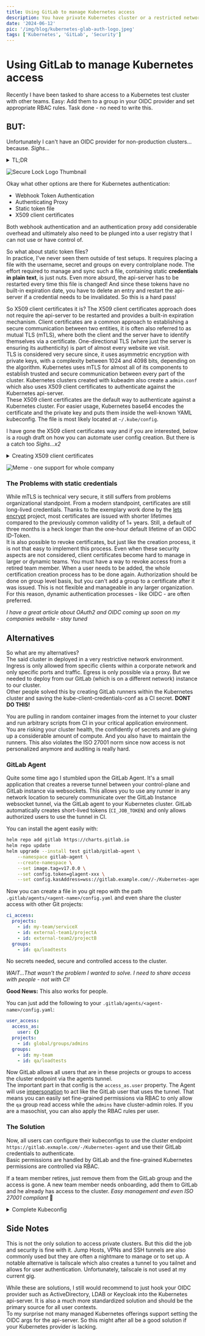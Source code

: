 ```yaml
---
title: Using GitLab to manage Kubernetes access
description: You have private Kubernetes cluster or a restricted network. There are modern solution to easily share and manage access with modern secure authentication. Let's dig some tunnels!
date: '2024-06-12'
pic: '/img/blog/kubernetes-glab-auth-logo.jpeg'
tags: ['Kubernetes', 'GitLab', 'Security']
---
```

# Using GitLab to manage Kubernetes access

Recently I have been tasked to share access to a Kubernetes test cluster with other teams. Easy: Add them to a group in your OIDC provider and set appropriate RBAC rules. Task done - no need to write this.
## BUT: 
Unfortunately I can't have an OIDC provider for non-production clusters... because. *Sighs...*  

<details>
  <summary>TL;DR</summary>
Use Kubernetes built-in OIDC authentication; if this is not possible for whatever reason, the GitLab Kubernetes Agent might be worth a look.

</details>

![Secure Lock Logo Thumbnail](/img/blog/kubernetes-glab-auth-logo.jpeg)

Okay what other options are there for Kubernetes authentication:
 * Webhook Token Authentication
 * Authenticating Proxy
 * Static token file
 * X509 client certificates

Both webhook authentication and an authentication proxy add considerable overhead and ultimately also need to be plunged into a user registry that I can not use or have control of.

So what about static token files?  
In practice, I've never seen them outside of test setups. It requires placing a file with the username, secret and groups on every controlplane node. The effort required to manage and sync such a file, containing static **credentials in plain text**, is just nuts. Even more absurd, the api-server has to be restarted every time this file is changed! And since these tokens have no built-in expiration date, you have to delete an entry and restart the api-server if a credential needs to be invalidated. So this is a hard pass!

So X509 client certificates it is?
The X509 client certificates approach does not require the api-server to be restarted and provides a built-in expiration mechanism. Client certificates are a common approach to establishing a secure communication between two entities, it is often also referred to as mutual TLS (mTLS), where both the client and the server have to identify themselves via a certificate. One-directional TLS (where just the server is ensuring its authenticity) is part of almost every website we visit.  
TLS is considered very secure since, it uses asymmetric encryption with private keys, with a complexity between 1024 and 4098 bits, depending on the algorithm. Kubernetes uses mTLS for almost all of its components to establish trusted and secure communication between every part of the cluster. Kubernetes clusters created with kubeadm also create a `admin.conf` which also uses X509 client certificates to authenticate against the Kubernetes api-server.  
These X509 client certificates are the default way to authenticate against a Kubernetes cluster. For easier usage, Kubernetes base64 encodes the certificate and the private key and puts them inside the well-known YAML kubeconfig. The file is most likely located at `~/.kube/config`.

I have gone the X509 client certificates way and if you are interested, below is a rough draft on how you can automate user config creation. But there is a catch too *Sighs...x2*  

<details>
<summary>Creating X509 client certificates</summary>
Every user should have their own personal kubeconfig to ensure proper access controls and auditing capabilities. Unfortunately there is no built-in support from Kubernetes for creating these kube-client-configs. Nevertheless the process can easily be automated.  

The user has to create a new key-pair with openssl which he will use for accessing the cluster later. This can be done with the following command:
```bash
# Bits for the key
KEY_SIZE=4096
# Username
USERNAME=MY_USER
# Groups
GROUP_1=TEAM_A
GROUP_2=TEAM_B

# Creating key and certificate signing request
openssl req -new -newkey rsa:$KEY_SIZE -nodes -keyout k8s-client-1.key -batch -out k8s-client-1.csr -subj "/CN=${USERNAME}/O=${GROUP_1}/O=${GROUP_1}/emailAddress=${USERNAME}@example.com"
```

The resulting certificate signing request (CSR) now has to be signed by the clusters Common Authority (CA).
The signing request can either be done wither the Kubernetes certificate api by creating a `CertificateSigningRequest` or manually by copying the clients CSR to the api-server and signing it with the clusters CA via openssl. The first option is clearly preferable as it does not require access to the node on which the api-server runs on and there is a traceable audit log.  
The resulting certificate and the key are then base64 encoded and inserted into the format of the kubeconfig. The resulting file will have this layout (without the certificate data redacted):
```yaml
apiVersion: v1
kind: Config
current-context: docker-desktop
clusters:
    - cluster:
          certificate-authority-data: LS0...S0K
          server: https://Kubernetes.docker.internal:6443
      name: docker-desktop
contexts:
    - context:
          cluster: docker-desktop
          user: docker-desktop
      name: docker-desktop
users:
    - name: docker-desktop
      user:
          client-certificate-data: LS0...g==
          client-key-data: LS0...o=
```

*NOTE:* If you want a fully automated process for this just send me a massage!
</details>

![Meme - one support for whole company](/img/blog/one-support-meme.png)

### The Problems with static credentials
While mTLS is technical very secure, it still suffers from problems organizational standpoint. From a modern standpoint, certificates are still long-lived credentials. Thanks to the exemplary work done by the [lets encrypt](https://letsencrypt.org/) project, most certificates are issued with shorter lifetimes compared to the previously common validity of 1+ years. Still, a default of three months is a heck longer than the one-hour default lifetime of an OIDC ID-Token.  
It is also possible to revoke certificates, but just like the creation process, it is not that easy to implement this process. Even when these security aspects are not considered, client certificates become hard to manage in larger or dynamic teams. You must have a way to revoke access from a retired team member. When a user needs to be added, the whole certification creation process has to be done again. Authorization should be done on group level basis, but you can't add a group to a certificate after it was issued. This is not flexible and manageable in any larger organization. For this reason, dynamic authentication processes - like OIDC - are often preferred.

*I have a great article about OAuth2 and OIDC coming up soon on my companies website - stay tuned*

## Alternatives
So what are my alternatives?  
The said cluster in deployed in a very restrictive network environment. Ingress is only allowed from specific clients within a corporate network and only specific ports and traffic. Egress is only possible via a proxy. But we needed to deploy from our GitLab (which is on a different network) instance to our cluster.  
Other people solved this by creating GitLab runners within the Kubernetes cluster and saving the kube-client-credentials-conf as a CI secret. **DONT DO THIS!**  

You are pulling in random container images from the internet to your cluster and run arbitrary scripts from CI in your critical application environment. You are risking your cluster health, the confidently of secrets and are giving up a considerable amount of compute. And you also have to maintain the runners. This also violates the ISO 27001 norm since now access is not personalized anymore and auditing is really hard.

### GitLab Agent
Quite some time ago I stumbled upon the GitLab Agent. It's a small application that creates a reverse tunnel between your control-plane and GitLab instance via websockets. This allows you to use any runner in any network location to securely communicate over the GitLab Instance websocket tunnel, via the GitLab agent to your Kubernetes cluster.
GitLab automatically creates short-lived tokens (`CI_JOB_TOKEN`) and only allows authorized users to use the tunnel in CI.

You can install the agent easily with:
```bash
helm repo add gitlab https://charts.gitlab.io
helm repo update
helm upgrade --install test gitlab/gitlab-agent \
    --namespace gitlab-agent \
    --create-namespace \
    --set image.tag=v17.0.0 \
    --set config.token=glagent-xxx \
    --set config.kasAddress=wss://gitlab.example.com//-/Kubernetes-agent/
```

Now you can create a file in you git repo with the path `.gitlab/agents/<agent-name>/config.yaml` and even share the cluster access with other Git projects:
```yaml
ci_access:
  projects:
    - id: my-team/serviceX
    - id: external-team1/projectA
    - id: external-team2/projectB
  groups:
    - id: qa/loadtests
```

No secrets needed, secure and controlled access to the cluster.

*WAIT...That wasn't the problem I wanted to solve. I need to share access with people - not with CI!*

**Good News:** This also works for people.

You can just add the following to your `.gitlab/agents/<agent-name>/config.yaml`:
```yaml
user_access:
  access_as:
    user: {}
  projects:
    - id: global/groups/admins
  groups:
    - id: my-team
    - id: qa/loadtests
```

Now GitLab allows all users that are in these projects or groups to access the cluster endpoint via the agents tunnel.  
The important part in that config is the `access_as.user` property. The Agent will use [impersonation](https://Kubernetes.io/docs/reference/access-authn-authz/authentication/#user-impersonation) to act like the GitLab user that uses the tunnel. That means you can easily set fine-grained permissions via RBAC to only allow the `qa` group read access while the `admins` have cluster-admin roles. If you are a masochist, you can also apply the RBAC rules per user.

### The Solution
Now, all users can configure their kubeconfigs to use the cluster endpoint `https://gitlab.exmaple.com/-/Kubernetes-agent` and use their GitLab credentials to authenticate.  
Basic permissions are handled by GitLab and the fine-grained Kubernetes permissions are controlled via RBAC.

If a team member retires, just remove them from the GitLab group and the access is gone. A new team member needs onboarding, add them to GitLab and he already has access to the cluster. *Easy management and even ISO 27001 compliant* 🙌

<details>
<summary>Complete Kubeconfig</summary>

```yaml
apiVersion: v1
kind: Config
current-context: gitlab-cluster-via-agent-42
clusters:
    - cluster:
        server: https://gitlab.exmaple.com/-/Kubernetes-agent
      name: gitlab
contexts:
    - context:
        cluster: gitlab
        user: gitlab-agent-42
      name: gitlab-cluster-via-agent-42
users:
    # Users can use a pat to access the cluster
    - name: gitlab-agent-42
      user:
        token: "pat:42:XXX"
    # Or use the glab cli for just in time credentials with a 24h expiry
    - name: gitlab-agent-42-glab
      user:
        exec:
            apiVersion: client.authentication.k8s.io/v1
            args:
                - cluster
                - agent
                - get-token
                - --agent
                - "42"
            command: glab
            env:
                - name: GITLAB_HOST
                  value: https://gitlab.example.com
                - name: GITLAB_CLIENT_ID
                  value: XXX
            installHint: "To access the cluster install glab. Instructions at https://gitlab.com/gitlab-org/cli#installation.\n"
            interactiveMode: Never
            provideClusterInfo: false

```
</details>


## Side Notes
This is not the only solution to access private clusters. But this did the job and security is fine with it. Jump Hosts, VPNs and SSH tunnels are also commonly used but they are often a nightmare to manage or to set up.
A notable alternative is tailscale which also creates a tunnel to you tailnet and allows for user authentication. Unfortunately, tailscale is not used at my current gig.

While these are solutions, I still would recommend to just hook your OIDC provider such as ActiveDirectory, LDAB or Keycloak into the Kubernetes api-server. It is also a much more standardized solution and should be the primary source for all user contexts.  
To my surprise not many managed Kubernetes offerings support setting the OIDC args for the api-server. So this might after all be a good solution if your Kubernetes provider is lacking.

<!---




---
Having access to a Kubernetes cluster gives developers a high degree of automonie. They can deploy, update and debug services in a production like enviorment. But it also. This freedom, however, comes with great responsibility. Developers now have not just one machine at their disposal, but a whole range of machines at once. It often also gives them access to certificate managment and often even DNS zones.  

In traditional IT, these were areas that were strictly separated between developers and operators. With the rise of the DevOps approach, these boundaries are becoming increasingly blurred. However, especially in large companies, it is still crutial to separate certain resources between teams according to their responsibilities.


## Types of authentication
When consulting the [Kubernetes doukentation](https://Kubernetes.io/docs/reference/access-authn-authz/authentication) regarding authentication is are a bunch of different strategies to authenticate. These can be catagrized into these types:
 
  * Static Authentication
	  * X509 client certificates
	  * Static token file
	  * Bootstrap tokens
	  * Service account tokens
  * Dynamic Authentfication
	  * OpenID Connect Tokens
	  * Webhook Token Authentication
	  * Authenticating Proxy

## Static Tokens
When looking at the static authentication methods, these can be further subdivided. Both Bootstrap tokens and Service account tokens are primarly used for in-cluster authentication. Bootstrap tokens are tokens that are justed jused to add a new node to a cluster. In general they have a short expiration time and a very limited scope of allowed actions. The kubelet uses these to request a client-configuration set which will be used for all further requests.  
The Service account tokens are compleatly managed by Kubernetes and are intendet to allow pods within the cluster to communicate with the api-server. When a new pod is created, Kubernetes mounts the Service account tokens as a file into the pods filesystem at a wellknown location if not configured otherwise. 


## Dynamic Authtification
The lack of easy creation and managment of these static authentication processes is the reson manny managed Kubernetes offerings recommend using dynamic approches that integrate within the existing organization.  
This can be done with Webhook Token Authentication or a Authenticating Proxy but as staited above these can be implemented in any imagable way and will not be further discussed here. Insted this article will focuse on OpenID Connect and will also give an alternative if OIDC is not an option. 

-->
